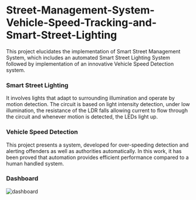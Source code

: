 # Street-Management-System-Vehicle-Speed-Tracking-and-Smart-Street-Lighting
This project elucidates the implementation of Smart Street Management System, which includes an automated Smart Street Lighting System followed by implementation of an innovative Vehicle Speed Detection system. 

### Smart Street Lighting
It involves lights that adapt to surrounding illumination and operate by motion detection. The circuit is based on light intensity detection, under low illumination, the resistance of the LDR falls allowing current to flow through the circuit and whenever motion is detected, the LEDs light up.

### Vehicle Speed Detection
This project presents a system, developed for over-speeding detection and alerting offenders as well as authorities automatically. In this work, it has been proved that automation provides efficient performance compared to a human handled system.

### Dashboard
![dashboard](https://github.com/saifsafsf/Street-Management-System-Vehicle-Speed-Tracking-and-Smart-Street-Lighting/assets/73883918/348bbb14-daa9-4b47-87c7-b34e86eb5c4f)
